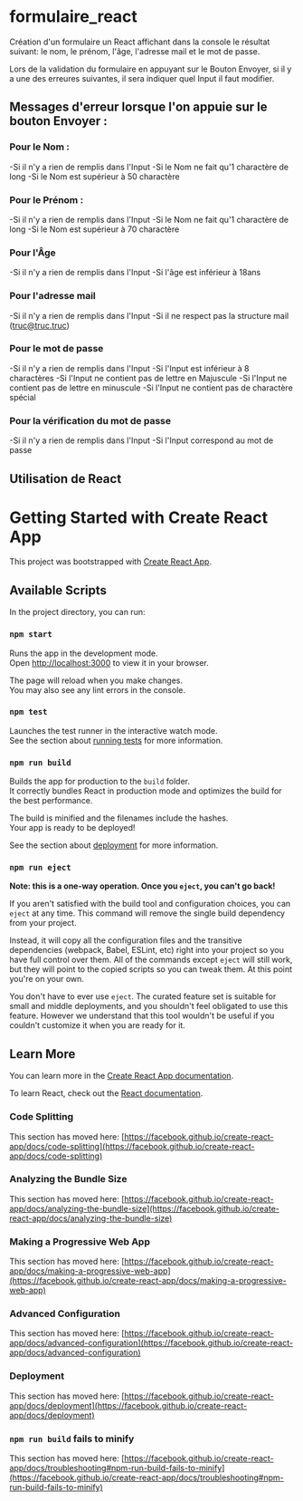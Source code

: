 # formulaire_react

Création d'un formulaire un React affichant dans la console le résultat suivant: le nom, le prénom, l'âge, l'adresse mail et le mot de passe.

Lors de la validation du formulaire en appuyant sur le Bouton Envoyer, si il y a une des erreures suivantes, il sera indiquer quel Input il faut modifier.

## Messages d'erreur lorsque l'on appuie sur le bouton Envoyer :

### Pour le Nom :

-Si il n'y a rien de remplis dans l'Input
-Si le Nom ne fait qu'1 charactère de long
-Si le Nom est supérieur à 50 charactère

### Pour le Prénom :

-Si il n'y a rien de remplis dans l'Input
-Si le Nom ne fait qu'1 charactère de long
-Si le Nom est supérieur à 70 charactère

### Pour l'Âge

-Si il n'y a rien de remplis dans l'Input
-Si l'âge est inférieur à 18ans

### Pour l'adresse mail

-Si il n'y a rien de remplis dans l'Input
-Si il ne respect pas la structure mail (truc@truc.truc)

### Pour le mot de passe

-Si il n'y a rien de remplis dans l'Input
-Si l'Input est inférieur à 8 charactères
-Si l'Input ne contient pas de lettre en Majuscule
-Si l'Input ne contient pas de lettre en minuscule
-Si l'Input ne contient pas de charactère spécial

### Pour la vérification du mot de passe

-Si il n'y a rien de remplis dans l'Input
-Si l'Input correspond au mot de passe

## Utilisation de React

# Getting Started with Create React App

This project was bootstrapped with [Create React App](https://github.com/facebook/create-react-app).

## Available Scripts

In the project directory, you can run:

### `npm start`

Runs the app in the development mode.\
Open [http://localhost:3000](http://localhost:3000) to view it in your browser.

The page will reload when you make changes.\
You may also see any lint errors in the console.

### `npm test`

Launches the test runner in the interactive watch mode.\
See the section about [running tests](https://facebook.github.io/create-react-app/docs/running-tests) for more information.

### `npm run build`

Builds the app for production to the `build` folder.\
It correctly bundles React in production mode and optimizes the build for the best performance.

The build is minified and the filenames include the hashes.\
Your app is ready to be deployed!

See the section about [deployment](https://facebook.github.io/create-react-app/docs/deployment) for more information.

### `npm run eject`

**Note: this is a one-way operation. Once you `eject`, you can't go back!**

If you aren't satisfied with the build tool and configuration choices, you can `eject` at any time. This command will remove the single build dependency from your project.

Instead, it will copy all the configuration files and the transitive dependencies (webpack, Babel, ESLint, etc) right into your project so you have full control over them. All of the commands except `eject` will still work, but they will point to the copied scripts so you can tweak them. At this point you're on your own.

You don't have to ever use `eject`. The curated feature set is suitable for small and middle deployments, and you shouldn't feel obligated to use this feature. However we understand that this tool wouldn't be useful if you couldn't customize it when you are ready for it.

## Learn More

You can learn more in the [Create React App documentation](https://facebook.github.io/create-react-app/docs/getting-started).

To learn React, check out the [React documentation](https://reactjs.org/).

### Code Splitting

This section has moved here: [https://facebook.github.io/create-react-app/docs/code-splitting](https://facebook.github.io/create-react-app/docs/code-splitting)

### Analyzing the Bundle Size

This section has moved here: [https://facebook.github.io/create-react-app/docs/analyzing-the-bundle-size](https://facebook.github.io/create-react-app/docs/analyzing-the-bundle-size)

### Making a Progressive Web App

This section has moved here: [https://facebook.github.io/create-react-app/docs/making-a-progressive-web-app](https://facebook.github.io/create-react-app/docs/making-a-progressive-web-app)

### Advanced Configuration

This section has moved here: [https://facebook.github.io/create-react-app/docs/advanced-configuration](https://facebook.github.io/create-react-app/docs/advanced-configuration)

### Deployment

This section has moved here: [https://facebook.github.io/create-react-app/docs/deployment](https://facebook.github.io/create-react-app/docs/deployment)

### `npm run build` fails to minify

This section has moved here: [https://facebook.github.io/create-react-app/docs/troubleshooting#npm-run-build-fails-to-minify](https://facebook.github.io/create-react-app/docs/troubleshooting#npm-run-build-fails-to-minify)

